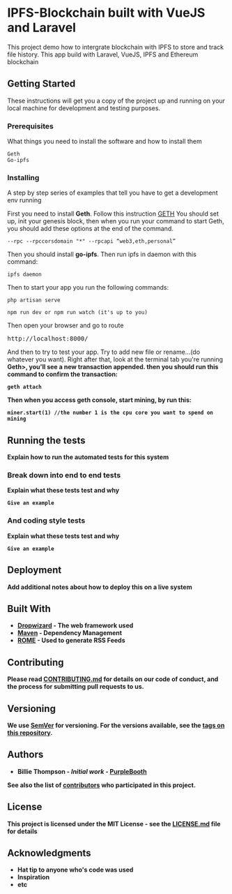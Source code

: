 # IPFS-Blockchain built with VueJS and Laravel

This project demo how to intergrate blockchain with IPFS to store and track file history. This app build with Laravel, VueJS, IPFS and Ethereum blockchain

## Getting Started

These instructions will get you a copy of the project up and running on your local machine for development and testing purposes.

### Prerequisites

What things you need to install the software and how to install them

```
Geth
Go-ipfs
```

### Installing

A step by step series of examples that tell you have to get a development env running

First you need to install <b>Geth</b>. Follow this instruction [GETH](https://github.com/ethereum/go-ethereum/wiki/Building-Ethereum)
You should set up, init your genesis block, then when you run your command to start Geth, you should add these options at the end of the command.
```
--rpc --rpccorsdomain "*" --rpcapi “web3,eth,personal” 
```

Then you should install <b>go-ipfs</b>. Then run ipfs in daemon with this command:

```
ipfs daemon
```
Then to start your app you run the following commands:

```
php artisan serve
```

```
npm run dev or npm run watch (it's up to you)
```
Then open your browser and go to route <pre>http://localhost:8000/</pre>

And then to try to test your app.
Try to add new file or rename...(do whatever you want). Right after that, look at the terminal tab you're running <b>Geth>, you'll see a new transaction appended. then you should run this command to confirm the transaction:

```
geth attach
```

Then when you access geth console, start mining, by run this:
```
miner.start(1) //the number 1 is the cpu core you want to spend on mining
```

## Running the tests

Explain how to run the automated tests for this system

### Break down into end to end tests

Explain what these tests test and why

```
Give an example
```

### And coding style tests

Explain what these tests test and why

```
Give an example
```

## Deployment

Add additional notes about how to deploy this on a live system

## Built With

* [Dropwizard](http://www.dropwizard.io/1.0.2/docs/) - The web framework used
* [Maven](https://maven.apache.org/) - Dependency Management
* [ROME](https://rometools.github.io/rome/) - Used to generate RSS Feeds

## Contributing

Please read [CONTRIBUTING.md](https://gist.github.com/PurpleBooth/b24679402957c63ec426) for details on our code of conduct, and the process for submitting pull requests to us.

## Versioning

We use [SemVer](http://semver.org/) for versioning. For the versions available, see the [tags on this repository](https://github.com/your/project/tags). 

## Authors

* **Billie Thompson** - *Initial work* - [PurpleBooth](https://github.com/PurpleBooth)

See also the list of [contributors](https://github.com/your/project/contributors) who participated in this project.

## License

This project is licensed under the MIT License - see the [LICENSE.md](LICENSE.md) file for details

## Acknowledgments

* Hat tip to anyone who's code was used
* Inspiration
* etc
